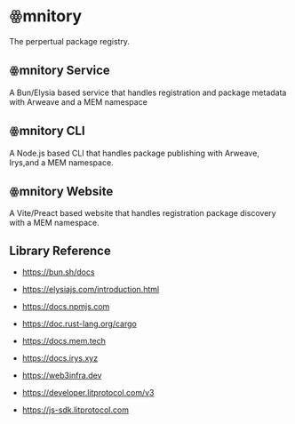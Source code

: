 # ꙮmnitory

The perpertual package registry.

## ꙮmnitory Service

A Bun/Elysia based service that handles registration and package metadata with
Arweave and a MEM namespace

## ꙮmnitory CLI

A Node.js based CLI that handles package publishing with Arweave, Irys,and a MEM
namespace.

## ꙮmnitory Website

A Vite/Preact based website that handles registration package discovery with a MEM namespace.

## Library Reference

- https://bun.sh/docs
- https://elysiajs.com/introduction.html

- https://docs.npmjs.com
- https://doc.rust-lang.org/cargo

- https://docs.mem.tech
- https://docs.irys.xyz
- https://web3infra.dev
- https://developer.litprotocol.com/v3
- https://js-sdk.litprotocol.com
